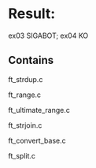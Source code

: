 # Result: 
ex03 SIGABOT; ex04 KO

## Contains
ft_strdup.c

ft_range.c

ft_ultimate_range.c

ft_strjoin.c

ft_convert_base.c

ft_split.c
